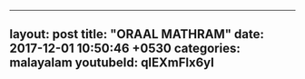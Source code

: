 ---
layout: post
title:  "ORAAL MATHRAM"
date:   2017-12-01 10:50:46 +0530
categories: malayalam
youtubeId: qIEXmFlx6yI
--
